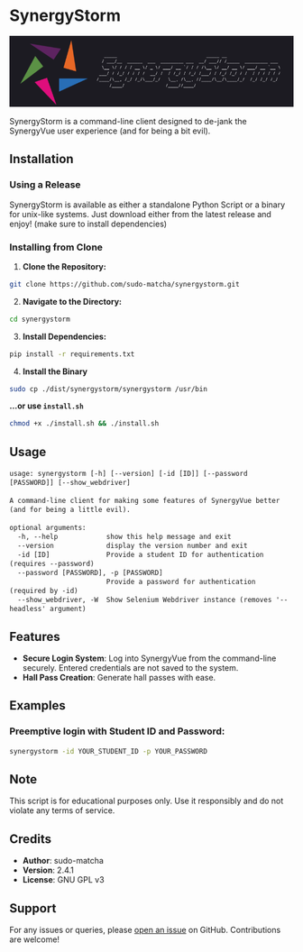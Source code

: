 # SynergyStorm

![SynergyStorm Logo](./synergystorm_logo_banner.png)

SynergyStorm is a command-line client designed to de-jank the SynergyVue user experience (and for being a bit evil).

## Installation

### Using a Release

SynergyStorm is available as either a standalone Python Script or a binary for unix-like systems.
Just download either from the latest release and enjoy!
(make sure to install dependencies)

### Installing from Clone

1. **Clone the Repository:**

```bash
git clone https://github.com/sudo-matcha/synergystorm.git
```

2. **Navigate to the Directory:**

```bash
cd synergystorm
```

3. **Install Dependencies:**

```bash
pip install -r requirements.txt
```
4. **Install the Binary**

```bash
sudo cp ./dist/synergystorm/synergystorm /usr/bin
```
**...or use `install.sh`**
```bash
chmod +x ./install.sh && ./install.sh
```

## Usage

```
usage: synergystorm [-h] [--version] [-id [ID]] [--password [PASSWORD]] [--show_webdriver]

A command-line client for making some features of SynergyVue better (and for being a little evil).

optional arguments:
  -h, --help            show this help message and exit
  --version             display the version number and exit
  -id [ID]              Provide a student ID for authentication (requires --password)
  --password [PASSWORD], -p [PASSWORD]
                        Provide a password for authentication (required by -id)
  --show_webdriver, -W  Show Selenium Webdriver instance (removes '--headless' argument)
```

## Features

- **Secure Login System**: Log into SynergyVue from the command-line securely. Entered credentials are not saved to the system.
- **Hall Pass Creation**: Generate hall passes with ease.

## Examples

### Preemptive login with Student ID and Password:

```bash
synergystorm -id YOUR_STUDENT_ID -p YOUR_PASSWORD
```

## Note

This script is for educational purposes only. Use it responsibly and do not violate any terms of service.

## Credits

- **Author**: sudo-matcha
- **Version**: 2.4.1
- **License**: GNU GPL v3

## Support

For any issues or queries, please [open an issue](https://github.com/sudo-matcha/synergystorm/issues) on GitHub. Contributions are welcome!